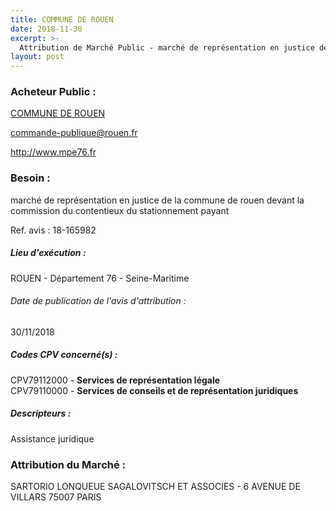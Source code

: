 ```yaml
---
title: COMMUNE DE ROUEN
date: 2018-11-30
excerpt: >-
  Attribution de Marché Public - marché de représentation en justice de la commune de rouen devant la commission du contentieux du stationnement payant
layout: post
---
```


### Acheteur Public : 
<a href="/acheteur-33/siren-217605401"> COMMUNE DE ROUEN</a><br/>



commande-publique@rouen.fr


http://www.mpe76.fr
### Besoin :

marché de représentation en justice de la commune de rouen devant la commission du contentieux du stationnement payant

Ref. avis : 18-165982


##### Lieu d'exécution :

ROUEN - Département 76 - Seine-Maritime

###### Date de publication de l'avis d'attribution : 
30/11/2018

##### Codes CPV concerné(s) :
CPV79112000 - **Services de représentation légale** <br/>
CPV79110000 - **Services de conseils et de représentation juridiques** <br/>

##### Descripteurs :
Assistance juridique <br/>

### Attribution du Marché :
SARTORIO LONQUEUE SAGALOVITSCH ET ASSOCIES - 6 AVENUE DE VILLARS 75007 PARIS <br/>
